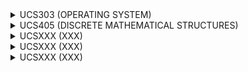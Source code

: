 <details><summary> UCS303 (OPERATING SYSTEM) </summary><blockquote>
 <details><summary> Course objective </summary><blockquote>
 Role and purpose of the operating system, Functionality of a typical operating system, managing atomic access to OS objects. 
</blockquote></details>

<details><summary> Operating System Principles </summary><blockquote>
 Operating System Principles: Structuring methods (monolithic, layered, modular, microkernel models), processes, and resources, Concepts of APIs, Device organization, interrupts: methods and implementations, Concept of user/system state and protection, transition to kernel mode. 
</blockquote></details>

<details><summary> Concurrency </summary><blockquote>
 Implementing synchronization primitives, Multiprocessor issues (spin locks, reentrancy). 
</blockquote></details>

<details><summary> Scheduling and Dispatch </summary><blockquote>
 Dispatching and context switching, Preemptive and non-preemptive scheduling, Schedulers and policies, Processes and threads. 
</blockquote></details>

<details><summary> Memory Management </summary><blockquote>
 Review of physical memory and memory management hardware, Working sets and thrashing, Caching, Paging and virtual memory, Virtual file systems. 
</blockquote></details>

<details><summary> File Systems </summary><blockquote>
 Files: data, metadata, operations, organization, buffering, sequential, nonsequential, Directories: contents and structure, Naming, searching, access, backups, Journaling and log-structured file systems. 
</blockquote></details>

<details><summary> Deadlock </summary><blockquote>
 Introduction, Analysis of conditions, Prevention & avoidance, Detection & recovery. 
</blockquote></details>

<details><summary> Security and Protection </summary><blockquote>
 Overview of system security, Security methods and devices, Protection, access control, and authentication. 
</blockquote></details>

<details><summary> Virtual Machines </summary><blockquote>
 Types of virtualization (including Hardware/Software, OS, Server, Service, Network). 
</blockquote></details>

<details><summary> Device Management </summary><blockquote>
 Characteristics of serial and parallel devices, Buffering strategies, Direct memory access, Disk structure, Disk scheduling algorithms. 
</blockquote></details>

<details><summary> Laboratory work </summary><blockquote>
 To explore different operating systems like Linux, Windows etc. To implement main algorithms related to key concepts in the operating systems.<br>1. Detailed architecture of linux commands and flow of command execution.<br>2. Detailed commands related to basics of linux, file handling, process management.<br>3. Shell program having sequential, decision and loop control constructs.<br>4. CPU Scheduling Algorithms<br>5. Threaded programming in Linux (Eg. POSIX threads in LINUX) 
</blockquote></details>

<details><summary> Course learning outcomes (CLOs): </summary><blockquote>
 On completion of this course, the students will be able to<br>1. Explain basic operating system concepts such as overall architecture, interrupts, APIs, user mode and kernel mode.<br>2. Distinguish concepts related to concurrency including, synchronization primitives, race conditions, critical sections and multi-threading.<br>3. Analyze and apply CPU scheduling algorithms, deadlock detection and prevention algorithms.<br>4. Examine and categorise various memory management techniques like caching, paging,segmentation, virtual memory, and thrashing.<br>5. Appraise high-level operating systems concepts such as file systems, security, protection, virtualization and device-management, disk-scheduling algorithms and various file systems. 
</blockquote></details>

<details><summary> Text Books </summary><blockquote>
 1. Silberschatz, A., Galvin, P.B. and Gagne, G., Operating System Concepts, John Wiley (2013).<br>2. Stallings, Willam, Operating Systems Internals and Design Principles, Prentice Hall (2014). 
</blockquote></details>

<details><summary> Reference Books </summary><blockquote>
 1. 1. Daniel P. Bovet, Marco Cesati, Understanding the Linux Kernel, 3rd Ed., O'Reilly Media(2005). <br>2. 2. Michael Kifer, Scott Smolka, Introduction to Operating System Design and Implementation: The OSP 2 Approach, Springer (2007). 
</blockquote></details>
 
</blockquote></details>
<details><summary> UCS405 (DISCRETE MATHEMATICAL STRUCTURES) </summary><blockquote>
 <details><summary> Course Objective </summary><blockquote>
 Detailed study of various discrete and algebraic structures, basic logic, basics of counting and proof techniques. 
</blockquote></details>

<details><summary> Sets, Relations, and Functions </summary><blockquote>
 Sets: Operations on set, Inclusion-exclusion principle,Representation of Discrete Structures, Fuzzy set, Multi-set, bijective function, Inverse and Composition of functions, Floor and Ceiling functions, Growth of functions: Big-O notation, Big-Omega and Big-Theta Notations, Determining complexity of a program, Hashing functions, Recursive function, Functions applications. 
</blockquote></details>

<details><summary> Relations </summary><blockquote>
 Reflexivity, symmetry, transitivity, Equivalence and partial-ordered relations, Asymmetric, Irreflexive relation, Inverse and complementary relations, Partition and Covering of a set, N-ary relations and database, Representation relation using matrices and digraph, Closure of relations, Warshall’s algorithm, Lexicographic ordering, Hasse diagram, Lattices, Boolean algebra, Application of transitive closure in medicine and engineering. Application: Embedding a partial order. 
</blockquote></details>

<details><summary> Graphs Theory </summary><blockquote>
 Representation, Type of Graphs, Paths and Circuits: Euler Graphs, Hamiltonian Paths & Circuits; Cut-sets, Connectivity and Separability, Planar Graphs, Isomorphism, Graph Coloring, Covering and Partitioning, Max flow: Ford-Fulkerson algorithm, Application of Graph theory in real-life applications. 
</blockquote></details>

<details><summary> Basic Logic </summary><blockquote>
 Propositional logic, Logical connectives, Truth tables, Normal forms (conjunctive and disjunctive), Validity of well-formed formula, Propositional inference rules (concepts of modus ponens and modus tollens), Predicate logic, Universal and existential quantification. 
</blockquote></details>

<details><summary> Proof Techniques and counting </summary><blockquote>
 Notions of implication, equivalence, converse, inverse, contra positive, negation, and contradiction, The structure of mathematical proofs, Direct proofs, Disproving by counter example, Proof by contradiction, Induction over natural numbers, Structural induction, Weak and strong induction, The pigeonhole principle,Solving homogenous and heterogeneous recurrence relations. 
</blockquote></details>

<details><summary> Algebraic Structures </summary><blockquote>
 Group, Semi group, Monoids, Homomorphism, Congruencies, Ring, Field, Homomorphism, Congruencies, Applications of algebra to control structure of a program, The application of Residue Arithmetic to Computers. 
</blockquote></details>

<details><summary> Course learning outcome (CLO) </summary><blockquote>
 On completion of this course, the students will be able to<br>1. Perform operations on various discrete structures such as set, function and relation.<br>2. Apply basic concepts of asymptotic notationin analysis of algorithm.<br>3. Illustrate the basic properties and algorithms of graphs and apply them in modeling and solving real-world problems.<br>4. Comprehend formal logical arguments and translate statements from a natural language into its symbolic structures in logic.<br>5. Identify and prove various properties of rings, fields and group. 
</blockquote></details>

<details><summary> Text Books </summary><blockquote>
 1. Rosen, K.H., Discrete Mathematics and its Applications, McGraw Hill (2011).<br>2. Tremblay, J.P. and Manohar R., Discrete Mathematical Structures with Applications to ComputerScience, Tata McGraw Hill (2007). 
</blockquote></details>

<details><summary> Reference Books </summary><blockquote>
 1. Haggard G., Schlipf J. and Whitesides, Sue, Discrete Mathematics for Computer Science, Cengage Learning, (2008).<br>2. Johnsonbaugh R., Discrete Mathematics, Pearson Education, (2007). 
</blockquote></details>
 
</blockquote></details>
<details><summary> UCSXXX (XXX) </summary><blockquote>
  
</blockquote></details>
<details><summary> UCSXXX (XXX) </summary><blockquote>
  
</blockquote></details>
<details><summary> UCSXXX (XXX) </summary><blockquote>
  
</blockquote></details>
